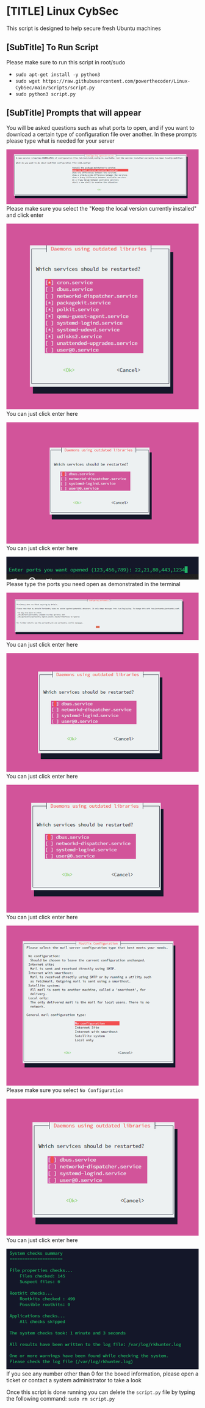 # [TITLE] Linux CybSec

This script is designed to help secure fresh Ubuntu machines

## [SubTitle] To Run Script
Please make sure to run this script in root/sudo
- `sudo apt-get install -y python3`
- `sudo wget https://raw.githubusercontent.com/powerthecoder/Linux-CybSec/main/Scripts/script.py`
- `sudo python3 script.py`

## [SubTitle] Prompts that will appear
You will be asked questions such as what ports to open, and if you want to download a certain type of configuration file over another. In these prompts please type what is needed for your server

![Photo 1](Photos/photo1.png)<br>
Please make sure you select the "Keep the local version currently installed" and click enter

![Photo 2](Photos/photo2.png)<br>
You can just click enter here

![Photo 3](Photos/photo3.png)<br>
You can just click enter here

![Photo 4](Photos/photo4.png)<br>
Please type the ports you need open as demonstrated in the terminal

![Photo 5](Photos/photo5.png)<br>
You can just click enter here

![Photo 6](Photos/photo6.png)<br>
You can just click enter here

![Photo 7](Photos/photo7.png)<br>
You can just click enter here

![Photo 8](Photos/photo8.png)<br>
Please make sure you select `No Configuration`

![Photo 9](Photos/photo9.png)<br>
You can just click enter here

![Photo 10](Photos/photo10.png)<br>
If you see any number other than 0 for the boxed information, please open a ticket or contact a system administrator to take a look

Once this script is done running you can delete the `script.py` file by typing the following command:
`sudo rm script.py`
